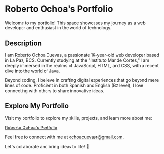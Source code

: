 # Roberto Ochoa's Portfolio

Welcome to my portfolio! This space showcases my journey as a web developer and enthusiast in the world of technology.

## Description

I am Roberto Ochoa Cuevas, a passionate 16-year-old web developer based in La Paz, BCS. Currently studying at the "Instituto Mar de Cortes," I am deeply immersed in the realms of JavaScript, HTML, and CSS, with a recent dive into the world of Java.

Beyond coding, I believe in crafting digital experiences that go beyond mere lines of code. Proficient in both Spanish and English (B2 level), I love connecting with others to share innovative ideas.

## Explore My Portfolio

Visit my portfolio to explore my skills, projects, and learn more about me:

[Roberto Ochoa's Portfolio](https://roberto0611.github.io/new_portfolio/)

Feel free to connect with me at ochoacuevasr@gmail.com.

Let's collaborate and bring ideas to life! 🚀